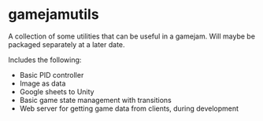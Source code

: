 # gamejamutils
A collection of some utilities that can be useful in a gamejam. Will maybe be packaged separately at a later date.

Includes the following:
* Basic PID controller
* Image as data 
* Google sheets to Unity
* Basic game state management with transitions
* Web server for getting game data from clients, during development

